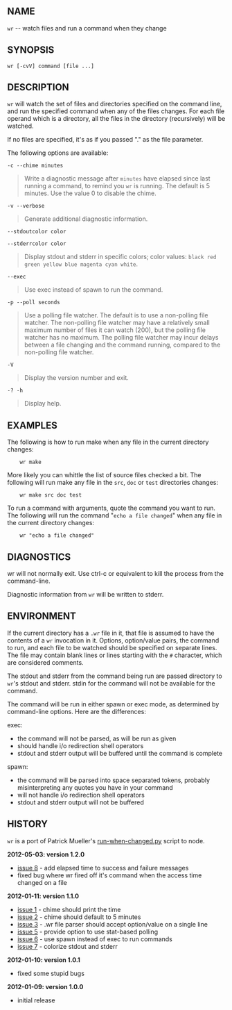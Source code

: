<!--
# Copyright (c) 2012 Patrick Mueller
#
# Licensed under the Apache License, Version 2.0 (the "License");
# you may not use this file except in compliance with the License.
# You may obtain a copy of the License at
#
#     http://www.apache.org/licenses/LICENSE-2.0
#
# Unless required by applicable law or agreed to in writing, software
# distributed under the License is distributed on an "AS IS" BASIS,
# WITHOUT WARRANTIES OR CONDITIONS OF ANY KIND, either express or implied.
# See the License for the specific language governing permissions and
# limitations under the License.
-->

NAME
----

`wr` -- watch files and run a command when they change

SYNOPSIS
--------

    wr [-cvV] command [file ...]

DESCRIPTION
-----------

`wr` will watch the set of files and directories specified on the
command line, and run the specified command when any of the files
changes.  For each file operand which is a directory, all the files
in the directory (recursively)  will be watched.

If no files are specified, it's as if you passed "." as the file parameter.

The following options are available:

`-c --chime minutes`

> Write a diagnostic message after `minutes` have elapsed since last running
> a command, to remind you `wr` is running.  The default is 5 minutes.
> Use the value 0 to disable the chime.

`-v --verbose`

> Generate additional diagnostic information.

`--stdoutcolor color`

`--stderrcolor color`

> Display stdout and stderr in specific colors; color values:
> `black red green yellow blue magenta cyan white`.

`--exec`

> Use exec instead of spawn to run the command.

`-p --poll seconds`

> Use a polling file watcher.  The default is to use a non-polling file watcher.
> The non-polling file watcher
> may have a relatively small maximum number of files it can watch (200),
> but the polling file watcher has no maximum.
> The polling file
> watcher may incur delays between a file changing and the command running,
> compared to the non-polling file watcher.

`-V`

> Display the version number and exit.

`-? -h`

> Display help.

EXAMPLES
--------

The following is how to run make when any file in the current directory
changes:

        wr make

More likely you can whittle the list of source files checked a bit.  The
following will run make any file in the `src`, `doc` or `test` directories
changes:

        wr make src doc test

To run a command with arguments, quote the command you want to run.  The
following will run the command "`echo a file changed`" when any file in the
current directory changes:

        wr "echo a file changed"

DIAGNOSTICS
-----------

wr will not normally exit.   Use ctrl-c or equivalent to kill the process
from the command-line.

Diagnostic information from `wr` will be written to stderr.

ENVIRONMENT
-----------

If the current directory has a `.wr` file in it, that file is assumed
to have the contents of a `wr` invocation in it.  Options, option/value
pairs, the command to run, and each file to be watched should be
specified on separate lines.
The file may contain blank lines or lines starting with the `#` character,
which are considered comments.

The stdout and stderr from the command being run are passed directory to
`wr`'s stdout and stderr.  stdin for the command will not be available
for the command.

The command will be run in either spawn or exec mode, as determined by
command-line options.  Here are the differences:

exec:

* the command will not be parsed, as will be run as given
* should handle i/o redirection shell operators
* stdout and stderr output will be buffered until the command is complete

spawn:

* the command will be parsed into space separated tokens, probably
misinterpreting any quotes you have in your command
* will not handle i/o redirection shell operators
* stdout and stderr output will not be buffered

HISTORY
-------

`wr` is a port of Patrick Mueller's [run-when-changed.py](https://gist.github.com/240922)
script to node.

**2012-05-03: version 1.2.0**

* [issue 8](https://github.com/pmuellr/wr/issues/8) - add elapsed time to success and failure messages
* fixed bug where wr fired off it's command when the access time changed on a file

**2012-01-11: version 1.1.0**

* [issue 1](https://github.com/pmuellr/wr/issues/1) - chime should print the time
* [issue 2](https://github.com/pmuellr/wr/issues/2) - chime should default to 5 minutes
* [issue 3](https://github.com/pmuellr/wr/issues/3) - .wr file parser should accept option/value on a single line
* [issue 5](https://github.com/pmuellr/wr/issues/5) - provide option to use stat-based polling
* [issue 6](https://github.com/pmuellr/wr/issues/6) - use spawn instead of exec to run commands
* [issue 7](https://github.com/pmuellr/wr/issues/7) - colorize stdout and stderr

**2012-01-10: version 1.0.1**

* fixed some stupid bugs

**2012-01-09: version 1.0.0**

* initial release

